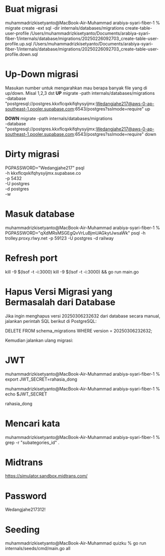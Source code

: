 # Buat migrasi
muhammadrizkisetyanto@MacBook-Air-Muhammad arabiya-syari-fiber-1 % migrate create -ext sql -dir internals/databases/migrations create-table-user-profile
/Users/muhammadrizkisetyanto/Documents/arabiya-syari-fiber-1/internals/database/migrations/20250226092703_create-table-user-profile.up.sql
/Users/muhammadrizkisetyanto/Documents/arabiya-syari-fiber-1/internals/database/migrations/20250226092703_create-table-user-profile.down.sql


# Up-Down migrasi
Masukan number untuk mengarahkan mau berapa banyak file yang di up/down. Misal 1,2,3 dst
**UP**
migrate -path internals/databases/migrations \
  -database "postgresql://postgres.kkxflcqxkifqhysyijmx:Wedangjahe217@aws-0-ap-southeast-1.pooler.supabase.com:6543/postgres?sslmode=require" up

**DOWN**
migrate -path internals/databases/migrations \
  -database "postgresql://postgres.kkxflcqxkifqhysyijmx:Wedangjahe217@aws-0-ap-southeast-1.pooler.supabase.com:6543/postgres?sslmode=require" down

# Dirty migrasi
PGPASSWORD="Wedangjahe217" psql \
  -h kkxflcqxkifqhysyijmx.supabase.co \
  -p 5432 \
  -U postgres \
  -d postgres \
  -w

# Masuk database
muhammadrizkisetyanto@MacBook-Air-Muhammad arabiya-syari-fiber-1 % PGPASSWORD="qXdMRsMSGEgQvVrLuBjmUAGkytJwsaWk" psql -h trolley.proxy.rlwy.net -p 59123 -U postgres -d railway


# Refresh port
kill -9 $(lsof -t -i:3000)
kill -9 $(lsof -t -i:3000) && go run main.go


# Hapus Versi Migrasi yang Bermasalah dari Database
Jika ingin menghapus versi 20250306232632 dari database secara manual, jalankan perintah SQL berikut di PostgreSQL:

DELETE FROM schema_migrations WHERE version = 20250306232632;

Kemudian jalankan ulang migrasi:


# JWT
muhammadrizkisetyanto@MacBook-Air-Muhammad arabiya-syari-fiber-1 % export JWT_SECRET=rahasia_dong

muhammadrizkisetyanto@MacBook-Air-Muhammad arabiya-syari-fiber-1 % echo $JWT_SECRET

rahasia_dong


# Mencari kata 
muhammadrizkisetyanto@MacBook-Air-Muhammad arabiya-syari-fiber-1 % grep -r "subategories_id" .


# Midtrans 
https://simulator.sandbox.midtrans.com/


# Password
Wedangjahe217312!


# Seeding
muhammadrizkisetyanto@MacBook-Air-Muhammad quizku % go run internals/seeds/cmd/main.go all      
